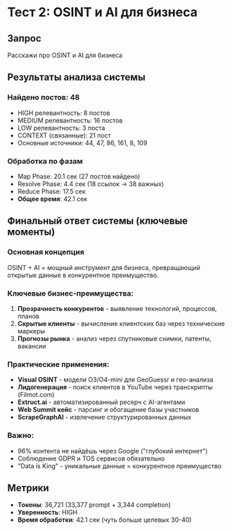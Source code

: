 # Тест 2: OSINT и AI для бизнеса

## Запрос
Расскажи про OSINT и AI для бизнеса

## Результаты анализа системы

### Найдено постов: 48
- HIGH релевантность: 8 постов
- MEDIUM релевантность: 16 постов
- LOW релевантность: 3 поста
- CONTEXT (связанные): 21 пост
- Основные источники: 44, 47, 86, 161, 8, 109

### Обработка по фазам
- Map Phase: 20.1 сек (27 постов найдено)
- Resolve Phase: 4.4 сек (18 ссылок → 38 важных)
- Reduce Phase: 17.5 сек
- **Общее время**: 42.1 сек

## Финальный ответ системы (ключевые моменты)

### Основная концепция
OSINT + AI = мощный инструмент для бизнеса, превращающий открытые данные в конкурентное преимущество.

### Ключевые бизнес-преимущества:
1. **Прозрачность конкурентов** - выявление технологий, процессов, планов
2. **Скрытые клиенты** - вычисление клиентских баз через технические маркеры
3. **Прогнозы рынка** - анализ через спутниковые снимки, патенты, вакансии

### Практические применения:
- **Visual OSINT** - модели O3/O4-mini для GeoGuessr и гео-анализа
- **Лидогенерация** - поиск клиентов в YouTube через транскрипты (Filmot.com)
- **Extruct.ai** - автоматизированный ресерч с AI-агентами
- **Web Summit кейс** - парсинг и обогащение базы участников
- **ScrapeGraphAI** - извлечение структурированных данных

### Важно: 
- 96% контента не найдёшь через Google ("глубокий интернет")
- Соблюдение GDPR и TOS сервисов обязательно
- "Data is King" - уникальные данные = конкурентное преимущество

## Метрики
- **Токены**: 36,721 (33,377 prompt + 3,344 completion)
- **Уверенность**: HIGH
- **Время обработки**: 42.1 сек (чуть больше целевых 30-40)
